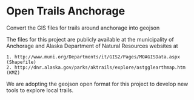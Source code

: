 Open Trails Anchorage
=====================

Convert the GIS files for trails around anchorage into geojson

The files for this project are publicly available at the municipality of Anchorage and Alaska Department of Natural Resources websites at 

    1. http://www.muni.org/Departments/it/GIS2/Pages/MOAGISData.aspx (Shapefile)
    2. http://dnr.alaska.gov/parks/aktrails/explore/astgglearthmap.htm (KMZ) 

We are adopting the geojson open format for this project to develop new tools to explore local trails. 
